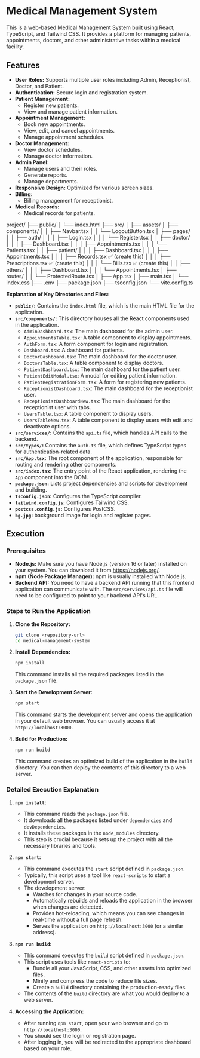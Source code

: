 # Medical Management System

This is a web-based Medical Management System built using React, TypeScript, and Tailwind CSS. It provides a platform for managing patients, appointments, doctors, and other administrative tasks within a medical facility.

## Features

-   **User Roles:** Supports multiple user roles including Admin, Receptionist, Doctor, and Patient.
-   **Authentication:** Secure login and registration system.
-   **Patient Management:**
    -   Register new patients.
    -   View and manage patient information.
-   **Appointment Management:**
    -   Book new appointments.
    -   View, edit, and cancel appointments.
    -   Manage appointment schedules.
-   **Doctor Management:**
    -   View doctor schedules.
    -   Manage doctor information.
-   **Admin Panel:**
    -   Manage users and their roles.
    -   Generate reports.
    -   Manage departments.
-   **Responsive Design:** Optimized for various screen sizes.
- **Billing:**
    - Billing management for receptionist.
- **Medical Records:**
    - Medical records for patients.

project/
├── public/
│   └── index.html
├── src/
│   ├── assets/
│   ├── components/
│   │   ├── Navbar.tsx
│   │   └── LogoutButton.tsx
│   ├── pages/
│   │   ├── auth/
│   │   │   ├── Login.tsx
│   │   │   └── Register.tsx
│   │   ├── doctor/
│   │   │   ├── Dashboard.tsx
│   │   │   ├── Appointments.tsx
│   │   │   └── Patients.tsx
│   │   ├── patient/
│   │   │   ├── Dashboard.tsx
│   │   │   ├── Appointments.tsx
│   │   │   ├── Records.tsx ✅ (create this)
│   │   │   ├── Prescriptions.tsx ✅ (create this)
│   │   │   └── Bills.tsx ✅ (create this)
│   │   ├── others/
│   │   │   ├── Dashboard.tsx
│   │   │   └── Appointments.tsx
│   ├── routes/
│   │   └── ProtectedRoute.tsx
│   ├── App.tsx
│   ├── main.tsx
│   └── index.css
├── .env
├── package.json
├── tsconfig.json
└── vite.config.ts


**Explanation of Key Directories and Files:**

-   **`public/`:** Contains the `index.html` file, which is the main HTML file for the application.
-   **`src/components/`:** This directory houses all the React components used in the application.
    -   `AdminDashboard.tsx`: The main dashboard for the admin user.
    -   `AppointmentsTable.tsx`: A table component to display appointments.
    -   `AuthForm.tsx`: A form component for login and registration.
    -   `Dashboard.tsx`: A dashboard for patients.
    -   `DoctorDashboard.tsx`: The main dashboard for the doctor user.
    -   `DoctorsTable.tsx`: A table component to display doctors.
    -   `PatientDashboard.tsx`: The main dashboard for the patient user.
    -   `PatientEditModal.tsx`: A modal for editing patient information.
    -   `PatientRegistrationForm.tsx`: A form for registering new patients.
    -   `ReceptionistDashboard.tsx`: The main dashboard for the receptionist user.
    - `ReceptionistDashboardNew.tsx`: The main dashboard for the receptionist user with tabs.
    -   `UsersTable.tsx`: A table component to display users.
    - `UsersTableNew.tsx`: A table component to display users with edit and deactivate options.
-   **`src/services/`:** Contains the `api.ts` file, which handles API calls to the backend.
-   **`src/types/`:** Contains the `auth.ts` file, which defines TypeScript types for authentication-related data.
-   **`src/App.tsx`:** The root component of the application, responsible for routing and rendering other components.
-   **`src/index.tsx`:** The entry point of the React application, rendering the `App` component into the DOM.
-   **`package.json`:** Lists project dependencies and scripts for development and building.
-   **`tsconfig.json`:** Configures the TypeScript compiler.
-   **`tailwind.config.js`:** Configures Tailwind CSS.
- **`postcss.config.js`:** Configures PostCSS.
- **`bg.jpg`:** background image for login and register pages.

## Execution

### Prerequisites

-   **Node.js:** Make sure you have Node.js (version 16 or later) installed on your system. You can download it from https://nodejs.org/.
-   **npm (Node Package Manager):** npm is usually installed with Node.js.
- **Backend API:** You need to have a backend API running that this frontend application can communicate with. The `src/services/api.ts` file will need to be configured to point to your backend API's URL.

### Steps to Run the Application

1.  **Clone the Repository:**
    ```bash
    git clone <repository-url>
    cd medical-management-system
    ```

2.  **Install Dependencies:**
    ```bash
    npm install
    ```
    This command installs all the required packages listed in the `package.json` file.

3.  **Start the Development Server:**
    ```bash
    npm start
    ```
    This command starts the development server and opens the application in your default web browser. You can usually access it at `http://localhost:3000`.

4.  **Build for Production:**
    ```bash
    npm run build
    ```
    This command creates an optimized build of the application in the `build` directory. You can then deploy the contents of this directory to a web server.

### Detailed Execution Explanation

1.  **`npm install`:**
    -   This command reads the `package.json` file.
    -   It downloads all the packages listed under `dependencies` and `devDependencies`.
    -   It installs these packages in the `node_modules` directory.
    -   This step is crucial because it sets up the project with all the necessary libraries and tools.

2.  **`npm start`:**
    -   This command executes the `start` script defined in `package.json`.
    -   Typically, this script uses a tool like `react-scripts` to start a development server.
    -   The development server:
        -   Watches for changes in your source code.
        -   Automatically rebuilds and reloads the application in the browser when changes are detected.
        -   Provides hot-reloading, which means you can see changes in real-time without a full page refresh.
        -   Serves the application on `http://localhost:3000` (or a similar address).

3.  **`npm run build`:**
    -   This command executes the `build` script defined in `package.json`.
    -   This script uses tools like `react-scripts` to:
        -   Bundle all your JavaScript, CSS, and other assets into optimized files.
        -   Minify and compress the code to reduce file sizes.
        -   Create a `build` directory containing the production-ready files.
    -   The contents of the `build` directory are what you would deploy to a web server.


5. **Accessing the Application:**
    - After running `npm start`, open your web browser and go to `http://localhost:3000`.
    - You should see the login or registration page.
    - After logging in, you will be redirected to the appropriate dashboard based on your role.



